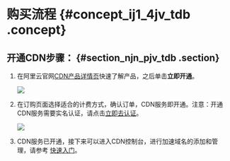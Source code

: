 # 购买流程 {#concept_ij1_4jv_tdb .concept}

## 开通CDN步骤： {#section_njn_pjv_tdb .section}

1.  在阿里云官网[CDN产品详情页](http://www.aliyun.com/product/cdn/)快速了解产品，之后单击**立即开通**。

    ![](http://static-aliyun-doc.oss-cn-hangzhou.aliyuncs.com/assets/img/5108/6175_zh-CN.png)

2.  在订购页面选择适合的计费方式，确认订单，CDN服务即开通。注意：开通CDN服务需要实名认证，请点击[立即去认证](https://account.console.aliyun.com/#/auth/home)。

    ![](http://docs-aliyun.cn-hangzhou.oss.aliyun-inc.com/assets/pic/27272/cn_zh/1501810699107/%E8%B4%AD%E4%B9%B0%E6%B5%81%E7%A8%8B%20%282%29.png)

3.  CDN服务已开通，接下来可以进入CDN控制台，进行加速域名的添加和管理，请参考 [快速入门](../cn.zh-CN/快速入门/快速入门.md#)。

